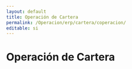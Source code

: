 ```yaml
---
layout: default
title: Operación de Cartera
permalink: /Operacion/erp/cartera/coperacion/
editable: si
---
```


# Operación de Cartera

